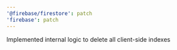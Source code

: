 ```yaml
---
'@firebase/firestore': patch
'firebase': patch
---
```


Implemented internal logic to delete all client-side indexes
